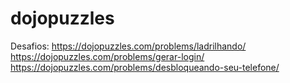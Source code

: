# dojopuzzles

Desafios:
https://dojopuzzles.com/problems/ladrilhando/
https://dojopuzzles.com/problems/gerar-login/
https://dojopuzzles.com/problems/desbloqueando-seu-telefone/
